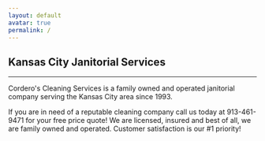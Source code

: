 ```yaml
---
layout: default
avatar: true
permalink: /
---
```

## Kansas City Janitorial Services

---

Cordero's Cleaning Services is a family owned and operated janitorial company serving the Kansas City area since 1993.

If you are in need of a reputable cleaning company call us today at 913-461-9471 for your free price quote!  We are licensed, insured and best of all, we are family owned and operated.  Customer satisfaction is our #1 priority!



